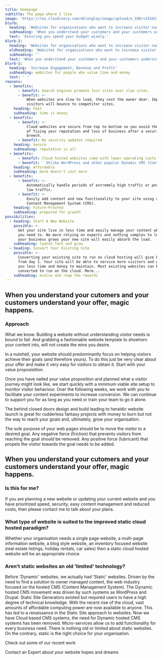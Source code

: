 ```yaml
---
title: Homepage
subtitle: The page where I live
image: 'https://res.cloudinary.com/dklongley/image/upload/o_100/v1556539856/chart.jpg'
blurb:
  heading: 'Websites for organisations who want to increase visitor numbers, conversions and profits.'
  subheading: 'When you understand your customers and your customers understand your offer, magic happens.'
  text: 'Ensuring you spend your budget wisely.'
blurb-2:
  heading: 'Websites for organisations who want to increase visitor numbers, conversions, revenues and/or profits.'
  oldheading: 'Websites for organisations who want to increase visitor numbers, conversions and ultimately increase revenues and/or profits.'
  subheading: ''
  text: 'When you understand your customers and your customers understand your offer, magic happens.'
blurb-1:
  heading: 'Increase Engagement, Revenue and Profit'
  subheading: websites for people who value time and money
  text: ' '
reasons:
  - benefits:
      - benefit: Search engines promote fast sites over slow sites.
      - benefit: >-
          When websites are slow to load, they cost the owner dear. Impatient
          visitors will bounce to competitor sites. 
    heading: Fast
    subheading: time is money
  - benefits:
      - benefit: >-
          Cloud websites are secure from top to bottom so you avoid the expense
          of fixing your reputation and loss of business after a security
          breech.
      - benefit: No security updates required
    heading: Secure
    subheading: reputation is all
  - benefits:
      - benefit: Cloud hosted websites come with lower operating costs.
      - benefit: ' Unlike WordPress and other popular Dynamic CMS (Content Management System) driven websites, cloud hosted websites use fewer computing resources.'
    heading: Affordable
    subheading: more doesn't cost more
  - benefits:
      - benefit: >-
          Automatically handle periods of extremely high traffic or periods of
          low traffic.
      - benefit: >-
          Easily add content and new functionality to your site using a secure
          Content Management System (CMS).
    heading: Future-Proofed
    subheading: prepared for growth
possibilities:
  - heading: Start A New Website
    possible: >-
      Get your site live in less time and easily manage your content whenever
      you need to. No more relying on experts and nothing complex to learn. As
      your business grows your new site will easily absorb the load.
    subheading: launch fast and grow
  - heading: Convert Your Existing Site
    possible: >-
      Converting your existing site to run on cloud hosting will give benefits
      from day 1. Your site will be able to service more visitors and will cost
      you less time and money to maintain. Most existing websites can be
      converted to run on the cloud. More...
    subheading: evolve and reap the rewards
---
```


## When you understand your cutomers and your customers understand your offer, magic happens.

### Approach

What we know. Building a website without understanding visitor needs is bound to fail. And
grabbing a fashionable website template to shoehorn your content into, will not create the wins you desire.

In a nutshell, your website should predominantly focus on helping visitors achieve their goals (and therefore yours). To do this just be very clear about your offer and make it very easy for visitors to obtain it. Start with your value proposisition.

Once you have nailed your value proposition and planned what a visitor journey might look like, we start quickly with a minimum viable site setup to monitor visitor behaviour. Over the following weeks, we work with you to facilitate your content experiments to increase conversion. We can continue to support you for as long as you need or train your team to go it alone.

The behind closed doors design and build leading to heraldic website launch is great for rudderless fantasy projects with money to burn but not the way to reach your goals and, ultimately, grow your organisation.

The sole purpose of your web pages should be to move the visitor to a desired goal. Any negative force (friction) that prevents visitors from
reaching the goal should be removed. Any positive force (lubricant) that propels the visitor towards the goal needs to be added.

## When you understand your cutomers and your customers understand your offer, magic happens.

### Is this for me?

If you are planning a new website or updating your current website and you have prioritized speed, security, easy content management and reduced costs, then please contact me to talk about your plans.

### What type of website is suited to the improved static cloud hosted paradigm?

Whether your organisation needs a single page website, a multi-page information website, a blog style website, an inventory focused website (real estate listings, holiday rentals, car sales) then a static cloud hosted website will be an appropriate choice.

### Aren't static websites an old 'limited' technology?

Before 'Dynamic' websites, we actually had 'Static' websites. Driven by the need to find a solution to owner managed content, the web industry focused on the hosted CMS (Content Management System). The Dynamic hosted CMS movement was driven by such systems as WordPress and Drupal. Static Site Generators existed but required users to have a high degree of technical knowledge. With the recent rise of the cloud, vast amounts of affordable computing power are now available to anyone. This has led to a renaissance in the Static Site approach to websites. Now we have Cloud based CMS systems, the need for Dynamic hosted CMS systems has been removed. Micro-services allow us to add functionality for every business need. There is nothing old or limited about static websites. On the contrary, static is the right choice for your organisation. 

Check out some of our recent work

Contact an Expert about your website hopes and dreams

<!-- 
  - heading: Increase Functionality
    possible: >-
      The new cloud computing paradigm allows website owners to easily add
      business logic, often by just copying and pasting some provided code.
    subheading: easily add features and business logic
-->
